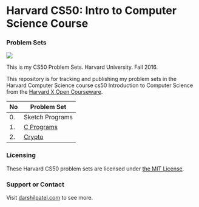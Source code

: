 Harvard CS50: Intro to Computer Science Course 
==============
### Problem Sets

![](https://www.edx.org/sites/default/files/school/image/banner/harvardx.jpg)

This is my CS50 Problem Sets. Harvard University. Fall 2016.

This repository is for tracking and publishing my problem sets in the Harvard Computer Science course cs50 Introduction to Computer Science from the [Harvard X Open Courseware](https://cs50.harvard.edu/).

No  | Problem Set
------------- | -------------
0. | Sketch Programs
1. | [C Programs](https://github.com/darshilpatel/cs50-psets/tree/master/pset1)
2. | [Crypto](https://github.com/darshilpatel/cs50-psets/tree/master/pset2)

### Licensing
These Harvard CS50 problem sets are licensed under [the MIT License](https://github.com/darshilpatel/cs50-psets/blob/master/LICENSE).

### Support or Contact
Visit [darshilpatel.com](http://darshilpatel.com) to see more.
